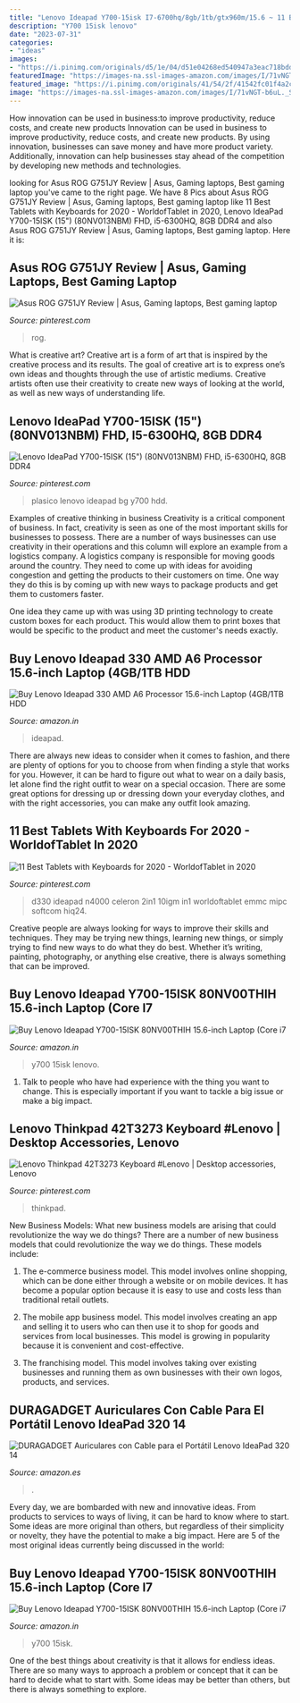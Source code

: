 ```yaml
---
title: "Lenovo Ideapad Y700-15isk I7-6700hq/8gb/1tb/gtx960m/15.6 ~ 11 Best Tablets With Keyboards For 2020"
description: "Y700 15isk lenovo"
date: "2023-07-31"
categories:
- "ideas"
images:
- "https://i.pinimg.com/originals/d5/1e/04/d51e04268ed540947a3eac718bdd351d.jpg"
featuredImage: "https://images-na.ssl-images-amazon.com/images/I/71vNGT-b6uL._SX569_.jpg"
featured_image: "https://i.pinimg.com/originals/41/54/2f/41542fc01f4a2cd0ef4abaa00b48de79.jpg"
image: "https://images-na.ssl-images-amazon.com/images/I/71vNGT-b6uL._SY355_.jpg"
---
```



How innovation can be used in business:to improve productivity, reduce costs, and create new products
Innovation can be used in business to improve productivity, reduce costs, and create new products. By using innovation, businesses can save money and have more product variety. Additionally, innovation can help businesses stay ahead of the competition by developing new methods and technologies.

	

		
looking for Asus ROG G751JY Review | Asus, Gaming laptops, Best gaming laptop you've came to the right page. We have 8 Pics about Asus ROG G751JY Review | Asus, Gaming laptops, Best gaming laptop like 11 Best Tablets with Keyboards for 2020 - WorldofTablet in 2020, Lenovo IdeaPad Y700-15ISK (15&quot;) (80NV013NBM) FHD, i5-6300HQ, 8GB DDR4 and also Asus ROG G751JY Review | Asus, Gaming laptops, Best gaming laptop. Here it is:
		
    
## Asus ROG G751JY Review | Asus, Gaming Laptops, Best Gaming Laptop

<img loading=lazy src="https://i.pinimg.com/originals/41/54/2f/41542fc01f4a2cd0ef4abaa00b48de79.jpg" onerror="this.onerror=null;this.src='https://tse4.mm.bing.net/th?id=OIP.fp5r08kwUjUTyb94IikwsQHaFL&amp;pid=15.1';" alt="Asus ROG G751JY Review | Asus, Gaming laptops, Best gaming laptop">

_Source: pinterest.com_

>rog. 

	

What is creative art?
Creative art is a form of art that is inspired by the creative process and its results. The goal of creative art is to express one’s own ideas and thoughts through the use of artistic mediums. Creative artists often use their creativity to create new ways of looking at the world, as well as new ways of understanding life.

    
## Lenovo IdeaPad Y700-15ISK (15&quot;) (80NV013NBM) FHD, I5-6300HQ, 8GB DDR4

<img loading=lazy src="https://i.pinimg.com/originals/42/c7/e1/42c7e115b8b63d7060888d44a85688fa.png" onerror="this.onerror=null;this.src='https://tse4.mm.bing.net/th?id=OIP.h2gGOpYk-2lx-0ZWXeQCwgHaD8&amp;pid=15.1';" alt="Lenovo IdeaPad Y700-15ISK (15&quot;) (80NV013NBM) FHD, i5-6300HQ, 8GB DDR4">

_Source: pinterest.com_

>plasico lenovo ideapad bg y700 hdd. 

	

Examples of creative thinking in business
Creativity is a critical component of business. In fact, creativity is seen as one of the most important skills for businesses to possess. There are a number of ways businesses can use creativity in their operations and this column will explore an example from a logistics company. 
A logistics company is responsible for moving goods around the country. They need to come up with ideas for avoiding congestion and getting the products to their customers on time. One way they do this is by coming up with new ways to package products and get them to customers faster.

One idea they came up with was using 3D printing technology to create custom boxes for each product. This would allow them to print boxes that would be specific to the product and meet the customer's needs exactly.

    
## Buy Lenovo Ideapad 330 AMD A6 Processor 15.6-inch Laptop (4GB/1TB HDD

<img loading=lazy src="https://images-eu.ssl-images-amazon.com/images/I/41ZvDKGkBSL._SX300_QL70_ML2_.jpg" onerror="this.onerror=null;this.src='https://tse1.mm.bing.net/th?id=OIP.VPOLICOab6uTnN26BAKQuAAAAA&amp;pid=15.1';" alt="Buy Lenovo Ideapad 330 AMD A6 Processor 15.6-inch Laptop (4GB/1TB HDD">

_Source: amazon.in_

>ideapad. 

	

There are always new ideas to consider when it comes to fashion, and there are plenty of options for you to choose from when finding a style that works for you. However, it can be hard to figure out what to wear on a daily basis, let alone find the right outfit to wear on a special occasion. There are some great options for dressing up or dressing down your everyday clothes, and with the right accessories, you can make any outfit look amazing.

    
## 11 Best Tablets With Keyboards For 2020 - WorldofTablet In 2020

<img loading=lazy src="https://i.pinimg.com/originals/0a/78/7d/0a787db4c873af610656eec107cba0a4.jpg" onerror="this.onerror=null;this.src='https://tse2.mm.bing.net/th?id=OIP.vIquwOwJ49aBnrmfWrv0MAHaHa&amp;pid=15.1';" alt="11 Best Tablets with Keyboards for 2020 - WorldofTablet in 2020">

_Source: pinterest.com_

>d330 ideapad n4000 celeron 2in1 10igm in1 worldoftablet emmc mipc softcom hiq24. 

	

Creative people are always looking for ways to improve their skills and techniques. They may be trying new things, learning new things, or simply trying to find new ways to do what they do best. Whether it’s writing, painting, photography, or anything else creative, there is always something that can be improved.

    
## Buy Lenovo Ideapad Y700-15ISK 80NV00THIH 15.6-inch Laptop (Core I7

<img loading=lazy src="https://images-na.ssl-images-amazon.com/images/I/71vNGT-b6uL._SX569_.jpg" onerror="this.onerror=null;this.src='https://tse2.mm.bing.net/th?id=OIP.wGwaZWz1BhpM3t2CBYYsEQHaHa&amp;pid=15.1';" alt="Buy Lenovo Ideapad Y700-15ISK 80NV00THIH 15.6-inch Laptop (Core i7">

_Source: amazon.in_

>y700 15isk lenovo. 

	

1. Talk to people who have had experience with the thing you want to change. This is especially important if you want to tackle a big issue or make a big impact.

    
## Lenovo Thinkpad 42T3273 Keyboard #Lenovo | Desktop Accessories, Lenovo

<img loading=lazy src="https://i.pinimg.com/originals/d5/1e/04/d51e04268ed540947a3eac718bdd351d.jpg" onerror="this.onerror=null;this.src='https://tse1.mm.bing.net/th?id=OIP.2jHWu8S_K-KZCOnjYekIwAHaFj&amp;pid=15.1';" alt="Lenovo Thinkpad 42T3273 Keyboard #Lenovo | Desktop accessories, Lenovo">

_Source: pinterest.com_

>thinkpad. 

	

New Business Models: What new business models are arising that could revolutionize the way we do things?
There are a number of new business models that could revolutionize the way we do things. These models include:
1. The e-commerce business model. This model involves online shopping, which can be done either through a website or on mobile devices. It has become a popular option because it is easy to use and costs less than traditional retail outlets.

2. The mobile app business model. This model involves creating an app and selling it to users who can then use it to shop for goods and services from local businesses. This model is growing in popularity because it is convenient and cost-effective.

3. The franchising model. This model involves taking over existing businesses and running them as own businesses with their own logos, products, and services.

    
## DURAGADGET Auriculares Con Cable Para El Portátil Lenovo IdeaPad 320 14

<img loading=lazy src="https://images-na.ssl-images-amazon.com/images/I/41DN5dxDV-L._SY300_QL70_ML2_.jpg" onerror="this.onerror=null;this.src='https://tse1.mm.bing.net/th?id=OIP.P6KzQr5jG6HPnVp9xuLgqAAAAA&amp;pid=15.1';" alt="DURAGADGET Auriculares con Cable para el Portátil Lenovo IdeaPad 320 14">

_Source: amazon.es_

>. 

	

Every day, we are bombarded with new and innovative ideas. From products to services to ways of living, it can be hard to know where to start. Some ideas are more original than others, but regardless of their simplicity or novelty, they have the potential to make a big impact. Here are 5 of the most original ideas currently being discussed in the world: 

    
## Buy Lenovo Ideapad Y700-15ISK 80NV00THIH 15.6-inch Laptop (Core I7

<img loading=lazy src="https://images-na.ssl-images-amazon.com/images/I/71vNGT-b6uL._SY355_.jpg" onerror="this.onerror=null;this.src='https://tse1.mm.bing.net/th?id=OIP.S4ETep27oH4VJQ-OCSOMRwAAAA&amp;pid=15.1';" alt="Buy Lenovo Ideapad Y700-15ISK 80NV00THIH 15.6-inch Laptop (Core i7">

_Source: amazon.in_

>y700 15isk. 

	

One of the best things about creativity is that it allows for endless ideas. There are so many ways to approach a problem or concept that it can be hard to decide what to start with. Some ideas may be better than others, but there is always something to explore.

